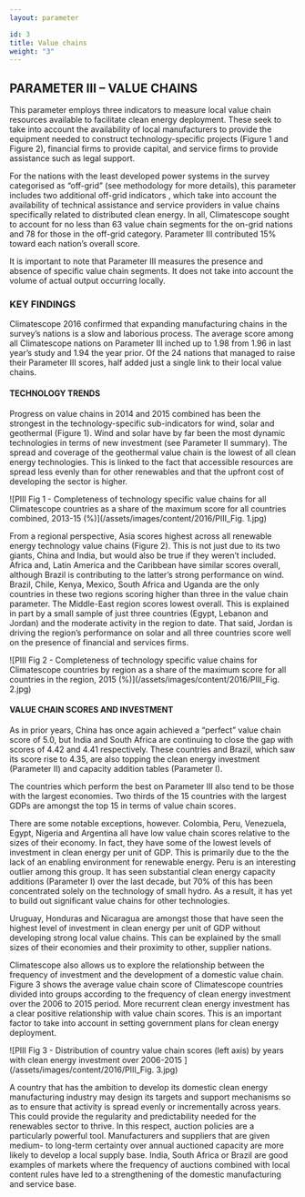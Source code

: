 ```yaml
---
layout: parameter

id: 3
title: Value chains
weight: "3"
---
```

## <b>PARAMETER III – VALUE CHAINS</b>

This parameter employs three indicators to measure local value chain resources available to facilitate clean energy deployment. These seek to take into account the availability of local manufacturers to provide the equipment needed to construct technology-specific projects (Figure 1 and Figure 2), financial firms to provide capital, and service firms to provide assistance such as legal support. 

For the nations with the least developed power systems in the survey categorised as “off-grid”  (see methodology for more details), this parameter includes two additional off-grid indicators , which take into account the availability of technical assistance and service providers in value chains specifically related to distributed clean energy. In all, Climatescope sought to account for no less than 63 value chain segments for the on-grid nations and 78 for those in the off-grid category. Parameter III contributed 15% toward each nation’s overall score.

It is important to note that Parameter III measures the presence and absence of specific value chain segments. It does not take into account the volume of actual output occurring locally.


### <b>KEY FINDINGS</b>

Climatescope 2016 confirmed that expanding manufacturing chains in the survey’s nations is a slow and laborious process. The average score among all Climatescope nations on Parameter III inched up to 1.98 from 1.96 in last year’s study and 1.94 the year prior. Of the 24 nations that managed to raise their Parameter III scores, half added just a single link to their local value chains. 

#### TECHNOLOGY TRENDS 

Progress on value chains in 2014 and 2015 combined has been the strongest in the technology-specific sub-indicators for wind, solar and geothermal (Figure 1). Wind and solar have by far been the most dynamic technologies in terms of new investment (see Parameter II summary). The spread and coverage of the geothermal value chain is the lowest of all clean energy technologies. This is linked to the fact that accessible resources are spread less evenly than for other renewables and that the upfront cost of developing the sector is higher.   

![PIII Fig 1 - Completeness of technology specific value chains for all Climatescope countries as a share of the maximum score for all countries combined, 2013-15 (%)](/assets/images/content/2016/PIII_Fig. 1.jpg)

From a regional perspective, Asia scores highest across all renewable energy technology value chains (Figure 2). This is not just due to its two giants, China and India, but would also be true if they weren’t included. Africa and, Latin America and the Caribbean have similar scores overall, although Brazil is contributing to the latter’s strong performance on wind. Brazil, Chile, Kenya, Mexico, South Africa and Uganda are the only countries in these two regions scoring higher than three in the value chain parameter. The Middle-East region scores lowest overall. This is explained in part by a small sample of just three countries (Egypt, Lebanon and Jordan) and the moderate activity in the region to date. That said, Jordan is driving the region’s performance on solar and all three countries score well on the presence of financial and services firms. 

![PIII Fig 2 - Completeness of technology specific value chains for Climatescope countries by region as a share of the maximum score for all countries in the region, 2015 (%)](/assets/images/content/2016/PIII_Fig. 2.jpg)

#### VALUE CHAIN SCORES AND INVESTMENT

As in prior years, China has once again achieved a “perfect” value chain score of 5.0, but India and South Africa are continuing to close the gap with scores of 4.42 and 4.41 respectively. These countries and Brazil, which saw its score rise to 4.35, are also topping the clean energy investment (Parameter II) and capacity addition tables (Parameter I). 

The countries which perform the best on Parameter III also tend to be those with the largest economies. Two thirds of the 15 countries with the largest GDPs are amongst the top 15 in terms of value chain scores. 

There are some notable exceptions, however. Colombia, Peru, Venezuela, Egypt, Nigeria and Argentina all have low value chain scores relative to the sizes of their economy. In fact, they have some of the lowest levels of investment in clean energy per unit of GDP. This is primarily due to the the lack of an enabling environment for renewable energy. Peru is an interesting outlier among this group. It has seen substantial clean energy capacity additions (Parameter I) over the last decade, but 70% of this has been concentrated solely on the technology of small hydro. As a result, it has yet to build out significant value chains for other technologies.

Uruguay, Honduras and Nicaragua are amongst those that have seen the highest level of investment in clean energy per unit of GDP without developing strong local value chains. This can be explained by the small sizes of their economies and their proximity to other, supplier nations. 

Climatescope also allows us to explore the relationship between the frequency of investment and the development of a domestic value chain. Figure 3 shows the average value chain score of Climatescope countries divided into groups according to the frequency of clean energy investment over the 2006 to 2015 period. More recurrent clean energy investment has a clear positive relationship with value chain scores. This is an important factor to take into account in setting government plans for clean energy deployment.    
    
![PIII Fig 3 - Distribution of country value chain scores (left axis) by years with clean energy investment over 2006-2015 ](/assets/images/content/2016/PIII_Fig. 3.jpg)

A country that has the ambition to develop its domestic clean energy manufacturing industry may design its targets and support mechanisms so as to ensure that activity is spread evenly or incrementally across years. This could provide the regularity and predictability needed for the renewables sector to thrive. In this respect, auction policies are a particularly powerful tool.  Manufacturers and suppliers that are given medium- to long-term certainty over annual auctioned capacity are more likely to develop a local supply base. India, South Africa or Brazil are good examples of markets where the frequency of auctions combined with local content rules have led to a strengthening of the domestic manufacturing and service base. 
